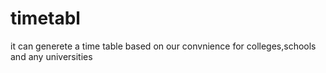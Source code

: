 # timetabl
it can generete a time table based on our convnience for colleges,schools and any universities
